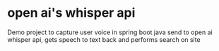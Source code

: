 # open ai's whisper api
Demo project to capture user voice in spring boot java send to open ai whisper api, gets speech to text back and performs search on site
